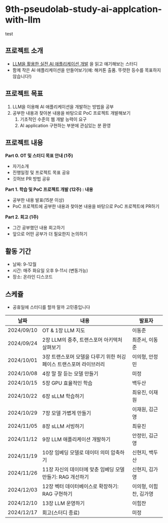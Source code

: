 # 9th-pseudolab-study-ai-applcation-with-llm
test
## 프로젝트 소개
- [LLM을 활용한 실전 AI 애플리케이션 개발](https://www.aladin.co.kr/m/mproduct.aspx?ItemId=343185652) 을 읽고 얘기해보는 스터디
- 함께 작은 AI 애플리케이션을 만들어보기(예: 해커톤 출품. 뚜렷한 등수를 목표하지 않습니다!)

## 프로젝트 목표
1. LLM을 이용해 AI 애플리케이션을 개발하는 방법을 공부
2. 공부한 내용과 찾아본 내용을 바탕으로 PoC 프로젝트 개발해보기 
   1. 기초적인 수준의 웹 개발 능력이 요구
   2. AI application 구현하는 부분에 관심있는 분 환영

## 프로젝트 내용
**Part 0. OT 및 스터디 목표 안내 (1주)**
  - 자기소개 
  - 진행일정 및 프로젝트 목표 공유
  - 깃허브 PR 방법 공유

**Part 1. 학습 및 PoC 프로젝트 개발 (12주) : 내용**
  - 공부한 내용 발표(15분 이상)
  - PoC 프로젝트에 공부한 내용과 찾아본 내용을 바탕으로 PoC 프로젝트에 PR하기

**Part 2. 회고 (1주)**
  - 그간 공부했던 내용 회고하기
  - 앞으로 어떤 공부가 더 필요한지 논의하기

## 활동 기간
- 날짜: 9-12월
- 시간: 매주 화요일 오후 9-11시 (변동가능)
- 장소: 온라인 디스코드

## 스케쥴

- 공휴일에 스터디를 할까 말까 고민중입니다

| 날짜       | 내용                                                               | 발표자                 |
| ---------- | ------------------------------------------------------------------ | ---------------------- |
| 2024/09/10 | OT & 1장 LLM 지도                                                  | 이동준                 |
| 2024/09/24 | 2장 LLM의 중추, 트랜스포머 아키텍처 살펴보기                       | 최준서, 이동준         |
| 2024/10/01 | 3장 트랜스포머 모델을 다루기 위한 허깅페이스 트랜스포머 라이브러리 | 이의형, 안정민         |
| 2024/10/08 | 4장 말 잘 듣는 모델 만들기                                         | 미정                   |
| 2024/10/15 | 5장 GPU 효율적인 학습                                              | 백두산                 |
| 2024/10/22 | 6장 sLLM 학습하기                                                  | 최유진, 이재원         |
| 2024/10/29 | 7장 모델 가볍게 만들기                                             | 이재원, 김근영         |
| 2024/11/05 | 8장 sLLM 서빙하기                                                  | 최유진                 |
| 2024/11/12 | 9장 LLM 애플리케이션 개발하기                                      | 안정민, 김근영         |
| 2024/11/19 | 10장 임베딩 모델로 데이터 의미 압축하기                            | 신현지, 백두산         |
| 2024/11/26 | 11장 자신의 데이터에 맞춘 임베딩 모델 만들기: RAG 개선하기         | 신현지, 김가영         |
| 2024/12/03 | 12장 벡터 데이터베이스로 확장하기: RAG 구현하기                    | 이의형, 이힘찬, 김가영 |
| 2024/12/10 | 13장 LLM 운영하기                                                  | 이힘찬                 |
| 2024/12/17 | 회고(스터디 종료)                                                  | 미정                   |
